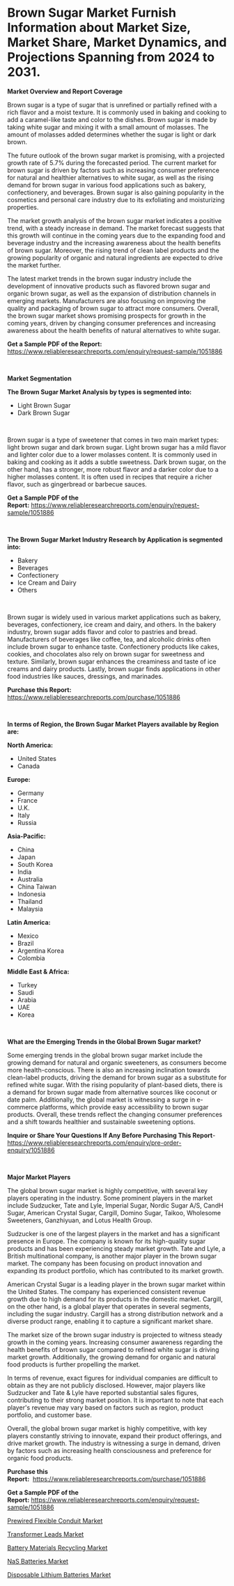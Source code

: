 <p><h1>Brown Sugar Market Furnish Information about Market Size, Market Share, Market Dynamics, and Projections Spanning from 2024 to 2031.</h1></p><p><strong>Market Overview and Report Coverage</strong></p>
<p><p>Brown sugar is a type of sugar that is unrefined or partially refined with a rich flavor and a moist texture. It is commonly used in baking and cooking to add a caramel-like taste and color to the dishes. Brown sugar is made by taking white sugar and mixing it with a small amount of molasses. The amount of molasses added determines whether the sugar is light or dark brown.</p><p>The future outlook of the brown sugar market is promising, with a projected growth rate of 5.7% during the forecasted period. The current market for brown sugar is driven by factors such as increasing consumer preference for natural and healthier alternatives to white sugar, as well as the rising demand for brown sugar in various food applications such as bakery, confectionery, and beverages. Brown sugar is also gaining popularity in the cosmetics and personal care industry due to its exfoliating and moisturizing properties.</p><p>The market growth analysis of the brown sugar market indicates a positive trend, with a steady increase in demand. The market forecast suggests that this growth will continue in the coming years due to the expanding food and beverage industry and the increasing awareness about the health benefits of brown sugar. Moreover, the rising trend of clean label products and the growing popularity of organic and natural ingredients are expected to drive the market further.</p><p>The latest market trends in the brown sugar industry include the development of innovative products such as flavored brown sugar and organic brown sugar, as well as the expansion of distribution channels in emerging markets. Manufacturers are also focusing on improving the quality and packaging of brown sugar to attract more consumers. Overall, the brown sugar market shows promising prospects for growth in the coming years, driven by changing consumer preferences and increasing awareness about the health benefits of natural alternatives to white sugar.</p></p>
<p><strong>Get a Sample PDF of the Report:</strong> <a href="https://www.reliableresearchreports.com/enquiry/request-sample/1051886">https://www.reliableresearchreports.com/enquiry/request-sample/1051886</a></p>
<p>&nbsp;</p>
<p><strong>Market Segmentation</strong></p>
<p><strong>The Brown Sugar Market Analysis by types is segmented into:</strong></p>
<p><ul><li>Light Brown Sugar</li><li>Dark Brown Sugar</li></ul></p>
<p>&nbsp;</p>
<p><p>Brown sugar is a type of sweetener that comes in two main market types: light brown sugar and dark brown sugar. Light brown sugar has a mild flavor and lighter color due to a lower molasses content. It is commonly used in baking and cooking as it adds a subtle sweetness. Dark brown sugar, on the other hand, has a stronger, more robust flavor and a darker color due to a higher molasses content. It is often used in recipes that require a richer flavor, such as gingerbread or barbecue sauces.</p></p>
<p><strong>Get a Sample PDF of the Report:</strong>&nbsp;<a href="https://www.reliableresearchreports.com/enquiry/request-sample/1051886">https://www.reliableresearchreports.com/enquiry/request-sample/1051886</a></p>
<p>&nbsp;</p>
<p><strong>The Brown Sugar Market Industry Research by Application is segmented into:</strong></p>
<p><ul><li>Bakery</li><li>Beverages</li><li>Confectionery</li><li>Ice Cream and Dairy</li><li>Others</li></ul></p>
<p>&nbsp;</p>
<p><p>Brown sugar is widely used in various market applications such as bakery, beverages, confectionery, ice cream and dairy, and others. In the bakery industry, brown sugar adds flavor and color to pastries and bread. Manufacturers of beverages like coffee, tea, and alcoholic drinks often include brown sugar to enhance taste. Confectionery products like cakes, cookies, and chocolates also rely on brown sugar for sweetness and texture. Similarly, brown sugar enhances the creaminess and taste of ice creams and dairy products. Lastly, brown sugar finds applications in other food industries like sauces, dressings, and marinades.</p></p>
<p><strong>Purchase this Report:</strong>&nbsp; <a href="https://www.reliableresearchreports.com/purchase/1051886">https://www.reliableresearchreports.com/purchase/1051886</a></p>
<p>&nbsp;</p>
<p><strong>In terms of Region, the Brown Sugar Market Players available by Region are:</strong></p>
<p>
    <p> <strong> North America: </strong>
        <ul>
            <li>United States</li>
            <li>Canada</li>
        </ul>
        </p> 
    <p> <strong> Europe: </strong>
        <ul>
            <li>Germany</li>
            <li>France</li>
            <li>U.K.</li>
            <li>Italy</li>
            <li>Russia</li>
        </ul>
        </p> 
    <p> <strong> Asia-Pacific: </strong>
        <ul>
            <li>China</li>
            <li>Japan</li>
            <li>South Korea</li>
            <li>India</li>
            <li>Australia</li>
            <li>China Taiwan</li>
            <li>Indonesia</li>
            <li>Thailand</li>
            <li>Malaysia</li>
        </ul>
        </p> 
    <p> <strong> Latin America: </strong>
        <ul>
            <li>Mexico</li>
            <li>Brazil</li>
            <li>Argentina Korea</li>
            <li>Colombia</li>
        </ul>
        </p> 
    <p> <strong> Middle East & Africa: </strong>
        <ul>
            <li>Turkey</li>
            <li>Saudi</li>
            <li>Arabia</li>
            <li>UAE</li>
            <li>Korea</li>
        </ul>
    </p>
    </p>
<p>&nbsp;</p>
<p><strong>What are the Emerging Trends in the Global Brown Sugar market?</strong></p>
<p><p>Some emerging trends in the global brown sugar market include the growing demand for natural and organic sweeteners, as consumers become more health-conscious. There is also an increasing inclination towards clean-label products, driving the demand for brown sugar as a substitute for refined white sugar. With the rising popularity of plant-based diets, there is a demand for brown sugar made from alternative sources like coconut or date palm. Additionally, the global market is witnessing a surge in e-commerce platforms, which provide easy accessibility to brown sugar products. Overall, these trends reflect the changing consumer preferences and a shift towards healthier and sustainable sweetening options.</p></p>
<p><strong>Inquire or Share Your Questions If Any Before Purchasing This Report</strong>- <a href="https://www.reliableresearchreports.com/enquiry/pre-order-enquiry/1051886">https://www.reliableresearchreports.com/enquiry/pre-order-enquiry/1051886</a></p>
<p>&nbsp;</p>
<p><strong>Major Market Players</strong></p>
<p><p>The global brown sugar market is highly competitive, with several key players operating in the industry. Some prominent players in the market include Sudzucker, Tate and Lyle, Imperial Sugar, Nordic Sugar A/S, CandH Sugar, American Crystal Sugar, Cargill, Domino Sugar, Taikoo, Wholesome Sweeteners, Ganzhiyuan, and Lotus Health Group.</p><p>Sudzucker is one of the largest players in the market and has a significant presence in Europe. The company is known for its high-quality sugar products and has been experiencing steady market growth. Tate and Lyle, a British multinational company, is another major player in the brown sugar market. The company has been focusing on product innovation and expanding its product portfolio, which has contributed to its market growth.</p><p>American Crystal Sugar is a leading player in the brown sugar market within the United States. The company has experienced consistent revenue growth due to high demand for its products in the domestic market. Cargill, on the other hand, is a global player that operates in several segments, including the sugar industry. Cargill has a strong distribution network and a diverse product range, enabling it to capture a significant market share.</p><p>The market size of the brown sugar industry is projected to witness steady growth in the coming years. Increasing consumer awareness regarding the health benefits of brown sugar compared to refined white sugar is driving market growth. Additionally, the growing demand for organic and natural food products is further propelling the market.</p><p>In terms of revenue, exact figures for individual companies are difficult to obtain as they are not publicly disclosed. However, major players like Sudzucker and Tate & Lyle have reported substantial sales figures, contributing to their strong market position. It is important to note that each player's revenue may vary based on factors such as region, product portfolio, and customer base.</p><p>Overall, the global brown sugar market is highly competitive, with key players constantly striving to innovate, expand their product offerings, and drive market growth. The industry is witnessing a surge in demand, driven by factors such as increasing health consciousness and preference for organic food products.</p></p>
<p><strong>Purchase this Report:</strong>&nbsp;&nbsp;<a href="https://www.reliableresearchreports.com/purchase/1051886">https://www.reliableresearchreports.com/purchase/1051886</a></p>
<p></p>
<p><strong>Get a Sample PDF of the Report:</strong>&nbsp;<a href="https://www.reliableresearchreports.com/enquiry/request-sample/1051886">https://www.reliableresearchreports.com/enquiry/request-sample/1051886</a></p>
<p><p><a href="https://github.com/lbird53714/Market-Research-Report-List-2/blob/main/prewired-flexible-conduit-market.md">Prewired Flexible Conduit Market</a></p><p><a href="https://github.com/castoriffic/Market-Research-Report-List-2/blob/main/transformer-leads-market.md">Transformer Leads Market</a></p><p><a href="https://github.com/sofayahoo2023/Market-Research-Report-List-2/blob/main/battery-materials-recycling-market.md">Battery Materials Recycling Market</a></p><p><a href="https://github.com/pizolina/Market-Research-Report-List-2/blob/main/nas-batteries-market.md">NaS Batteries Market</a></p><p><a href="https://github.com/mabutironaldo/Market-Research-Report-List-2/blob/main/disposable-lithium-batteries-market.md">Disposable Lithium Batteries Market</a></p></p>